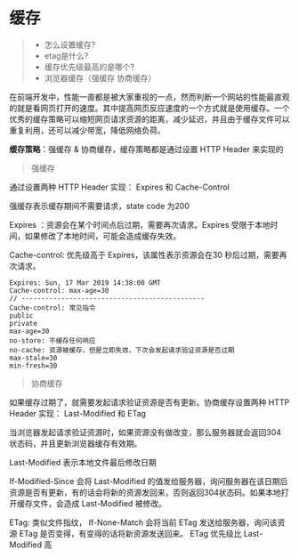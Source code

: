 # 缓存
> - 怎么设置缓存? 
> - etag是什么? 
> - 缓存优先级最高的是哪个? 
> - 浏览器缓存（强缓存 协商缓存）

在前端开发中，性能一直都是被大家重视的一点，然而判断一个网站的性能最直观的就是看网页打开的速度。其中提高网页反应速度的一个方式就是使用缓存。一个优秀的缓存策略可以缩短网页请求资源的距离，减少延迟，并且由于缓存文件可以重复利用，还可以减少带宽，降低网络负荷。

**缓存策略**：强缓存 & 协商缓存，缓存策略都是通过设置 HTTP Header 来实现的

> 强缓存

通过设置两种 HTTP Header 实现： Expires 和 Cache-Control

强缓存表示缓存期间不需要请求，state code 为200

Expires ：资源会在某个时间点后过期，需要再次请求。Expires 受限于本地时间，如果修改了本地时间，可能会造成缓存失效。

Cache-control: 优先级高于 Expires，该属性表示资源会在30 秒后过期，需要再次请求。

```
Expires: Sun, 17 Mar 2019 14:38:00 GMT
Cache-control: max-age=30
// ----------------------------------------------
Cache-control: 常见指令
public
private
max-age=30
no-store: 不缓存任何响应
no-cache: 资源被缓存，但是立即失效，下次会发起请求验证资源是否过期
max-stale=30
min-fresh=30
```

> 协商缓存

如果缓存过期了，就需要发起请求验证资源是否有更新。协商缓存设置两种 HTTP Header 实现： Last-Modified 和 ETag

当浏览器发起请求验证资源时，如果资源没有做改变，那么服务器就会返回304 状态码，并且更新浏览器缓存有效期。

Last-Modified 表示本地文件最后修改日期

If-Modified-Since 会将 Last-Modified 的值发给服务器，询问服务器在该日期后资源是否有更新，有的话会将新的资源发回来，否则返回304状态码。如果本地打开缓存文件，会造成 Last-Modified 被修改。

ETag: 类似文件指纹， If-None-Match 会将当前 ETag 发送给服务器，询问该资源 ETag 是否变得，有变得的话将新资源发送回来。 ETag 优先级比 Last-Modified 高